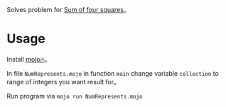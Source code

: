 Solves problem for [Sum of four squares](https://www.reddit.com/r/counting/comments/pkxl1o/sum_of_four_squares_12000/?utm_source=share&utm_medium=web3x&utm_name=web3xcss&utm_term=1&utm_content=share_button)。

# Usage

Install [mojo🔥](https://github.com/modularml/mojo)。  

In file `NumRepresents.mojo` in function `main` change variable `collection` to range of integers you want result for。   

Run program via `mojo run NumRepresents.mojo`
